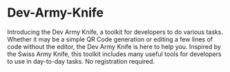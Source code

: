 # Dev-Army-Knife

Introducing the Dev Army Knife, a toolkit for developers to do
various tasks. Whether it may be a simple QR Code generation or
editing a few lines of code without the editor, the Dev Army Knife
is here to help you. Inspired by the Swiss Army Knife, this
toolkit includes many useful tools for developers to use in
day-to-day tasks. No registration required.
